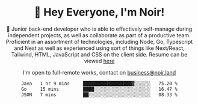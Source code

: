 <div align="center">

<h1 align="center">👋 Hey Everyone, I'm Noir! </h1>
  
<p>
  
 🎉 Junior back-end developer who is able to effectively self-manage during independent projects, as well as collaborate as part of a productive team. Proficient in an assortment of technologies, including Node, Go, Typescript and Nest as well as experienced using sort of things like Next/React, Tailwind, HTML, JavaScript and CSS on the client side. Resume can be viewed [here](https://cdn.noir.land/resume)

</p>
   
<p align="center">

  I'm open to full-remote works, contact on [business@noir.land](mailto:business@noir.land) 
 
 </p>
   

  
<!--START_SECTION:waka-->

```txt
Java   1 hr 9 mins     ██████████████████▓░░░░░░   75.20 %
Go     15 mins         ████░░░░░░░░░░░░░░░░░░░░░   16.47 %
JSON   7 mins          ██░░░░░░░░░░░░░░░░░░░░░░░   08.33 %
```

<!--END_SECTION:waka-->
